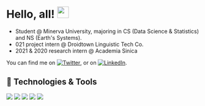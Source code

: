 <!--
**enjuichang/enjuichang** is a ✨ _special_ ✨ repository because its `README.md` (this file) appears on your GitHub profile.

Here are some ideas to get you started:

- 🔭 I’m currently working on ...
- 🌱 I’m currently learning ...
- 👯 I’m looking to collaborate on ...
- 🤔 I’m looking for help with ...
- 💬 Ask me about ...
- 📫 How to reach me: ...
- 😄 Pronouns: ...
- ⚡ Fun fact: ...
-->

<!-- Text -->

# Hello, all! <img src="https://raw.githubusercontent.com/MartinHeinz/MartinHeinz/master/wave.gif" width="30px">

- Student @ Minerva University, majoring in CS (Data Science & Statistics) and NS (Earth's Systems).
- 021 project intern @ Droidtown Linguistic Tech Co.
- 2021 & 2020 research intern @ Academia Sinica

You can find me on [![Twitter][1.2]][1], or on [![LinkedIn][2.2]][2].

<!--  Github Stats
[![Enjui's GitHub stats](https://github-readme-stats.vercel.app/api?username=enjuichang)](https://github.com/enjuichang/github-readme-stats)
-->


## 🔧 Technologies & Tools
![](https://img.shields.io/badge/OS-Linux-informational?style=flat&logo=linux&logoColor=white&color=2bbc8a)
![](https://img.shields.io/badge/Shell-Shell-informational?style=flat&logo=gnu-bash&logoColor=white&color=2bbc8a)
![](https://img.shields.io/badge/Code-Python-informational?style=flat&logo=python&logoColor=white&color=2bbc8a)
![](https://img.shields.io/badge/Code-R-informational?style=flat&logo=r&logoColor=white&color=2bbc8a)
![](https://img.shields.io/badge/GIS-GIS-informational?style=flat&logo=qgis&logoColor=white&color=2bbc8a)



<!-- Icons -->

[1.2]: /twitter/url?url=https%3A%2F%2Fshields.io
[2.2]: https://raw.githubusercontent.com/MartinHeinz/MartinHeinz/master/linkedin-3-16.png (LinkedIn icon without padding)

<!-- Links to your social media accounts -->

[1]: https://twitter.com/7t_eric
[2]: https://www.linkedin.com/in/enjui-chang/
